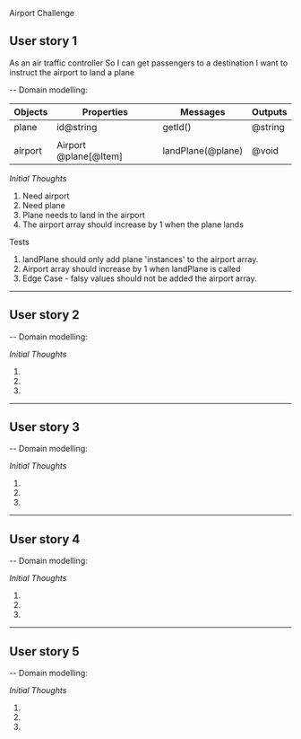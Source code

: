 Airport Challenge

**User story 1**
--
As an air traffic controller
So I can get passengers to a destination
I want to instruct the airport to land a plane

--
Domain modelling:

| Objects   | Properties                | Messages          | Outputs |
| ----------| ------------------------- | ----------------- | ------- |
| plane     | id@string                 | getId()           | @string |
|           |                           |                   |         |
| airport   | Airport @plane[@Item]     |landPlane(@plane)  | @void   |


*Initial Thoughts*
1. Need airport
2. Need plane
3. Plane needs to land in the airport
4. The airport array should increase by 1 when the plane lands

Tests
1. landPlane should only add plane 'instances' to the airport array.
2. Airport array should increase by 1 when landPlane is called
3. Edge Case - falsy values should not be added the airport array.

----------------
**User story 2**
--



--
Domain modelling:





*Initial Thoughts*

1.
2.
3.

-----------------
**User story 3**
--



--
Domain modelling:





*Initial Thoughts*

1.
2.
3.

------------------
**User story 4**
--



--
Domain modelling:





*Initial Thoughts*

1.
2.
3.

----------------
**User story 5**
--



--
Domain modelling:





*Initial Thoughts*

1.
2.
3.